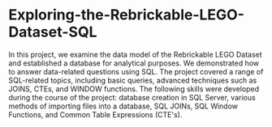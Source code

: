 # Exploring-the-Rebrickable-LEGO-Dataset-SQL
In this project, we examine the data model of the Rebrickable LEGO Dataset and established a database for analytical purposes. We demonstrated how to answer data-related questions using SQL. The project covered a range of SQL-related topics, including basic queries, advanced techniques such as JOINS, CTEs, and WINDOW functions. The following skills were developed during the course of the project: database creation in SQL Server, various methods of importing files into a database, SQL JOINs, SQL Window Functions, and Common Table Expressions (CTE's).
